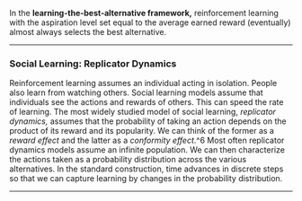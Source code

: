 In the **learning-the-best-alternative framework,** reinforcement learning with the aspiration level set equal to the average earned reward (eventually) almost always selects the best alternative. 

---

### Social Learning: Replicator Dynamics 

Reinforcement learning assumes an individual acting in isolation. People also learn from watching others. Social learning models assume that individuals see the actions and rewards of others. This can speed the rate of learning. The most widely studied model of social learning, _replicator dynamics,_ assumes that the probability of taking an action depends on the product of its reward and its popularity. We can think of the former as a _reward effect_ and the latter as a _conformity effect_.^6 Most often replicator dynamics models assume an infinite population. We can then characterize the actions taken as a probability distribution across the various alternatives. In the standard construction, time advances in discrete steps so that we can capture learning by changes in the probability distribution. 

---